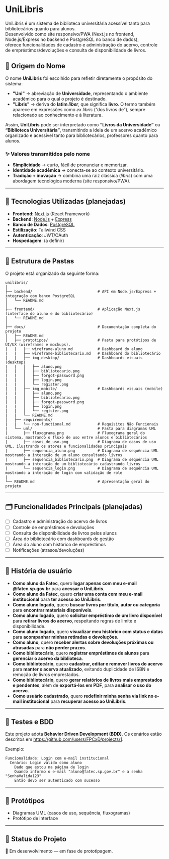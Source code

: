 # UniLibris
UniLibris é um sistema de biblioteca universitária acessível tanto para bibliotecários quanto para alunos.  
Desenvolvido como site responsivo/PWA (Next.js no frontend, Node.js/Express no backend e PostgreSQL no banco de dados),  
oferece funcionalidades de cadastro e administração do acervo, controle de empréstimos/devoluções e consulta de disponibilidade de livros.  


## 📖 Origem do Nome

O nome **UniLibris** foi escolhido para refletir diretamente o propósito do sistema:

- **"Uni"** → abreviação de **Universidade**, representando o ambiente acadêmico para o qual o projeto é destinado.  
- **"Libris"** → deriva do **latim *liber***, que significa **livro**. O termo também aparece em expressões como *ex libris* (“dos livros de”), sempre relacionado ao conhecimento e à literatura.  

Assim, **UniLibris** pode ser interpretado como **“Livros da Universidade”** ou **“Biblioteca Universitária”**, transmitindo a ideia de um acervo acadêmico organizado e acessível tanto para bibliotecários, professores quanto para alunos.  


### ✨ Valores transmitidos pelo nome
- **Simplicidade** → curto, fácil de pronunciar e memorizar.  
- **Identidade acadêmica** → conecta-se ao contexto universitário.  
- **Tradição + inovação** → combina uma raiz clássica (*libris*) com uma abordagem tecnológica moderna (site responsivo/PWA).

---

## 🚀 Tecnologias Utilizadas (planejadas)
- **Frontend**: [Next.js](https://nextjs.org/) (React Framework)  
- **Backend**: [Node.js](https://nodejs.org/) + [Express](https://expressjs.com/)  
- **Banco de Dados**: [PostgreSQL](https://www.postgresql.org/)  
- **Estilização**: Tailwind CSS  
- **Autenticação**: JWT/OAuth
- **Hospedagem**: (a definir)

---

## 📂 Estrutura de Pastas

O projeto está organizado da seguinte forma:

```plaintext
unilibris/
│
├── backend/                             # API em Node.js/Express + integração com banco PostgreSQL
│   └── README.md
│
├── frontend/                            # Aplicação Next.js (interface do aluno e do bibliotecário)
│   └── README.md
│
├── docs/                                # Documentação completa do projeto
│   ├── README.md           
│   ├── prototipos/                      # Pasta para protótipos de UI/UX (wireframes e mockups).
|   |   ├── wireframe-aluno.md           # Dashboard do aluno
|   |   ├── wireframe-bibliotecario.md   # Dashboard do bibliotecário
|   |   ├── img_desktop/                 # Dashboards visuais (desktop)
|   |   │   ├── aluno.png
|   |   │   ├── bibliotecario.png
|   |   │   ├── forgot-password.png
|   |   │   ├── login.png
|   |   │   └── register.png
|   |   ├── img_mobile/                  # Dashboards visuais (mobile)
|   |   │   ├── aluno.png
|   |   │   ├── bibliotecario.png
|   |   │   ├── forgot-password.png
|   |   │   ├── login.png
|   |   │   └── register.png
|   |   └── README.md
│   ├── requirements/
|   |   └── non-functional.md            # Requisitos Não Funcionais 
|   └── uml/                             # Pasta para diagramas UML
|       ├── fluxograma.png               # Fluxograma geral do sistema, mostrando o fluxo de uso entre alunos e bibliotecários
|       ├── casos_de_uso.png             # Diagrama de casos de uso UML, ilustrando os atores e funcionalidades principais
|       ├── sequencia_aluno.png          # Diagrama de sequência UML mostrando a interação de um aluno consultando livros
|       ├── sequencia_bibliotecario.png  # Diagrama de sequência UML mostrando a interação de um bibliotecário cadastrando livros
|       └── sequencia_login.png          # Diagrama de sequência UML mostrando a interação de login com validação de role    
|
└── README.md                            # Apresentação geral do projeto
```

---

## 🗂️ Funcionalidades Principais (planejadas)
- [ ] Cadastro e administração do acervo de livros  
- [ ] Controle de empréstimos e devoluções  
- [ ] Consulta de disponibilidade de livros pelos alunos  
- [ ] Área do bibliotecário com dashboards de gestão  
- [ ] Área do aluno com histórico de empréstimos  
- [ ] Notificações (atrasos/devoluções)

---

## 📝 História de usuário
- **Como aluno da Fatec**, quero **logar apenas com meu e-mail @fatec.sp.gov.br** para **acessar o UniLibris**.  
- **Como aluno da Fatec**, quero **criar uma conta com meu e-mail institucional** para **ter acesso ao UniLibris**.  
- **Como aluno logado**, quero **buscar livros por título, autor ou categoria** para **encontrar materiais disponíveis**.  
- **Como aluno logado**, quero **solicitar empréstimo de um livro disponível** para **retirar livros do acervo**, respeitando regras de limite e disponibilidade.  
- **Como aluno logado**, quero **visualizar meu histórico com status e datas** para **acompanhar minhas retiradas e devoluções**.  
- **Como aluno**, quero **receber alertas sobre devoluções próximas ou atrasadas** para **não perder prazos**.  
- **Como bibliotecário**, quero **registrar empréstimos de alunos** para **gerenciar o acervo da biblioteca**.  
- **Como bibliotecário**, quero **cadastrar, editar e remover livros do acervo** para **manter o acervo atualizado**, evitando duplicidade de ISBN e remoção de livros emprestados.  
- **Como bibliotecário**, quero **gerar relatórios de livros mais emprestados e pendentes**, além de **exportá-los em PDF**, para **analisar o uso do acervo**.  
- **Como usuário cadastrado**, quero **redefinir minha senha via link no e-mail institucional** para **recuperar acesso ao UniLibris**.

---

## 🧪 Testes e BDD
Este projeto adota **Behavior Driven Development (BDD)**.
Os cenários estão descritos em https://github.com/users/FPCxD/projects/1.

Exemplo:
```
Funcionalidade: Login com e-mail institucional
  Cenário: Login válido como aluno
    Dado que estou na página de login
    Quando informo o e-mail "aluno@fatec.sp.gov.br" e a senha "SenhaValida123"
    Então devo ser autenticado com sucesso
```

---

## 🎨 Protótipos
- Diagramas UML (casos de uso, sequência, fluxogramas)  
- Protótipo de interface

---

## 📌 Status do Projeto

🚧 Em desenvolvimento — em fase de prototipagem.
